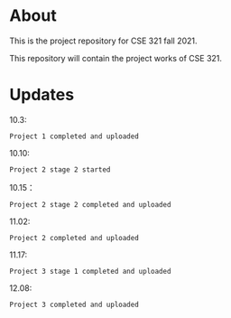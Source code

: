 # About

This is the project repository for CSE 321 fall 2021.

This repository will contain the project works of CSE 321.


# Updates

10.3: 

    Project 1 completed and uploaded

10.10: 

    Project 2 stage 2 started
    
10.15：
    
    Project 2 stage 2 completed and uploaded

11.02:
    
    Project 2 completed and uploaded
    
11.17:
    
    Project 3 stage 1 completed and uploaded
    
12.08:
    
    Project 3 completed and uploaded
